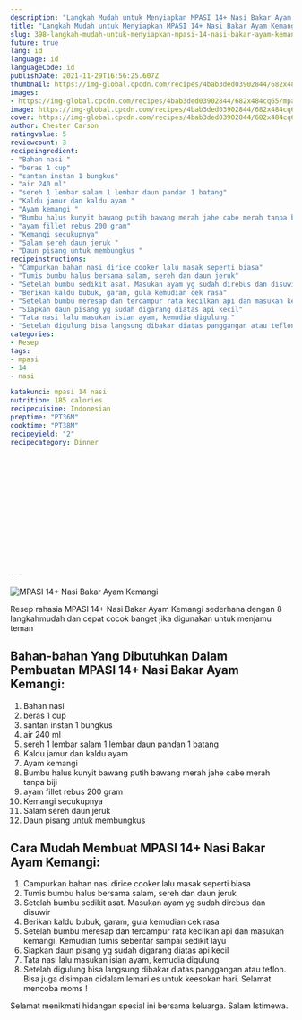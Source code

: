 ```yaml
---
description: "Langkah Mudah untuk Menyiapkan MPASI 14+ Nasi Bakar Ayam Kemangi yang Menggugah Selera"
title: "Langkah Mudah untuk Menyiapkan MPASI 14+ Nasi Bakar Ayam Kemangi yang Menggugah Selera"
slug: 398-langkah-mudah-untuk-menyiapkan-mpasi-14-nasi-bakar-ayam-kemangi-yang-menggugah-selera
future: true
lang: id
language: id
languageCode: id
publishDate: 2021-11-29T16:56:25.607Z 
thumbnail: https://img-global.cpcdn.com/recipes/4bab3ded03902844/682x484cq65/mpasi-14-nasi-bakar-ayam-kemangi-foto-resep-utama.png
images:
- https://img-global.cpcdn.com/recipes/4bab3ded03902844/682x484cq65/mpasi-14-nasi-bakar-ayam-kemangi-foto-resep-utama.png
image: https://img-global.cpcdn.com/recipes/4bab3ded03902844/682x484cq65/mpasi-14-nasi-bakar-ayam-kemangi-foto-resep-utama.png
cover: https://img-global.cpcdn.com/recipes/4bab3ded03902844/682x484cq65/mpasi-14-nasi-bakar-ayam-kemangi-foto-resep-utama.png
author: Chester Carson
ratingvalue: 5
reviewcount: 3
recipeingredient:
- "Bahan nasi "
- "beras 1 cup"
- "santan instan 1 bungkus"
- "air 240 ml"
- "sereh 1 lembar salam 1 lembar daun pandan 1 batang"
- "Kaldu jamur dan kaldu ayam "
- "Ayam kemangi "
- "Bumbu halus kunyit bawang putih bawang merah jahe cabe merah tanpa biji "
- "ayam fillet rebus 200 gram"
- "Kemangi secukupnya"
- "Salam sereh daun jeruk "
- "Daun pisang untuk membungkus "
recipeinstructions:
- "Campurkan bahan nasi dirice cooker lalu masak seperti biasa"
- "Tumis bumbu halus bersama salam, sereh dan daun jeruk"
- "Setelah bumbu sedikit asat. Masukan ayam yg sudah direbus dan disuwir"
- "Berikan kaldu bubuk, garam, gula kemudian cek rasa"
- "Setelah bumbu meresap dan tercampur rata kecilkan api dan masukan kemangi. Kemudian tumis sebentar sampai sedikit layu"
- "Siapkan daun pisang yg sudah digarang diatas api kecil"
- "Tata nasi lalu masukan isian ayam, kemudia digulung."
- "Setelah digulung bisa langsung dibakar diatas panggangan atau teflon. Bisa juga disimpan didalam lemari es untuk keesokan hari. Selamat mencoba moms !"
categories:
- Resep
tags:
- mpasi
- 14
- nasi

katakunci: mpasi 14 nasi 
nutrition: 185 calories
recipecuisine: Indonesian
preptime: "PT36M"
cooktime: "PT38M"
recipeyield: "2"
recipecategory: Dinner


     
    
    
    
    
    
    
    
    
    
    
      
    
---
```



![MPASI 14+ Nasi Bakar Ayam Kemangi](https://img-global.cpcdn.com/recipes/4bab3ded03902844/682x484cq65/mpasi-14-nasi-bakar-ayam-kemangi-foto-resep-utama.png)

Resep rahasia MPASI 14+ Nasi Bakar Ayam Kemangi  sederhana dengan 8 langkahmudah dan cepat cocok banget jika digunakan untuk menjamu teman

<!--inarticleads1-->

## Bahan-bahan Yang Dibutuhkan Dalam Pembuatan MPASI 14+ Nasi Bakar Ayam Kemangi:

1. Bahan nasi 
1. beras 1 cup
1. santan instan 1 bungkus
1. air 240 ml
1. sereh 1 lembar salam 1 lembar daun pandan 1 batang
1. Kaldu jamur dan kaldu ayam 
1. Ayam kemangi 
1. Bumbu halus kunyit bawang putih bawang merah jahe cabe merah tanpa biji 
1. ayam fillet rebus 200 gram
1. Kemangi secukupnya
1. Salam sereh daun jeruk 
1. Daun pisang untuk membungkus 



<!--inarticleads2-->

## Cara Mudah Membuat MPASI 14+ Nasi Bakar Ayam Kemangi:

1. Campurkan bahan nasi dirice cooker lalu masak seperti biasa
1. Tumis bumbu halus bersama salam, sereh dan daun jeruk
1. Setelah bumbu sedikit asat. Masukan ayam yg sudah direbus dan disuwir
1. Berikan kaldu bubuk, garam, gula kemudian cek rasa
1. Setelah bumbu meresap dan tercampur rata kecilkan api dan masukan kemangi. Kemudian tumis sebentar sampai sedikit layu
1. Siapkan daun pisang yg sudah digarang diatas api kecil
1. Tata nasi lalu masukan isian ayam, kemudia digulung.
1. Setelah digulung bisa langsung dibakar diatas panggangan atau teflon. Bisa juga disimpan didalam lemari es untuk keesokan hari. Selamat mencoba moms !




Selamat menikmati hidangan spesial ini bersama keluarga. Salam Istimewa.
